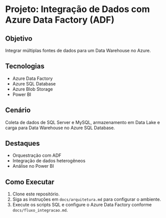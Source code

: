 # Projeto: Integração de Dados com Azure Data Factory (ADF)

## Objetivo
Integrar múltiplas fontes de dados para um Data Warehouse no Azure.

## Tecnologias
- Azure Data Factory
- Azure SQL Database
- Azure Blob Storage
- Power BI

## Cenário
Coleta de dados de SQL Server e MySQL, armazenamento em Data Lake e carga para Data Warehouse no Azure SQL Database.

## Destaques
- Orquestração com ADF
- Integração de dados heterogêneos
- Análise no Power BI

## Como Executar
1. Clone este repositório.
2. Siga as instruções em `docs/arquitetura.md` para configurar o ambiente.
3. Execute os scripts SQL e configure o Azure Data Factory conforme `docs/fluxo_integracao.md`.